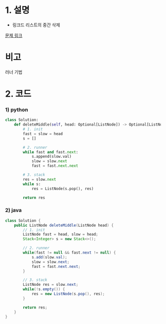 # 1. 설명
- 링크드 리스트의 중간 삭제


[문제 링크](https://leetcode.com/problems/delete-the-middle-node-of-a-linked-list/)

# 비고
러너 기법

# 2. 코드
### 1) python
```python
class Solution:
    def deleteMiddle(self, head: Optional[ListNode]) -> Optional[ListNode]:
        # 1. init
        fast = slow = head
        s = []

        # 2. runner
        while fast and fast.next:
            s.append(slow.val)
            slow = slow.next
            fast = fast.next.next

        # 3. stack
        res = slow.next
        while s:
            res = ListNode(s.pop(), res)

        return res
```

### 2) java
```java
class Solution {
    public ListNode deleteMiddle(ListNode head) {
        // 1. init
        ListNode fast = head, slow = head;
        Stack<Integer> s = new Stack<>();

        // 2. runner
        while(fast != null && fast.next != null) {
            s.add(slow.val);
            slow = slow.next;
            fast = fast.next.next;
        }

        // 3. stack
        ListNode res = slow.next;
        while(!s.empty()) {
            res = new ListNode(s.pop(), res);
        }

        return res;
    }
}
```